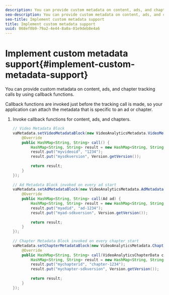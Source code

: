 ```yaml
---
description: You can provide custom metadata on content, ads, and chapter tracking calls by using callback functions.
seo-description: You can provide custom metadata on content, ads, and chapter tracking calls by using callback functions.
seo-title: Implement custom metadata support
title: Implement custom metadata support
uuid: 068ef0b9-79a2-4e44-8a0a-01e9deb8e4a6
---
```


# Implement custom metadata support{#implement-custom-metadata-support}

You can provide custom metadata on content, ads, and chapter tracking calls by using callback functions.

Callback functions are invoked just before the tracking call is made, so your application can attach the metadata that is specific to an ad or chapter. 

1. Invoke callback functions for content, ads, and chapters.

   ```java
   // Video Metadata Block 
   vaMetadata.setVideoMetadataBlock(new VideoAnalyticsMetadata.VideoMetadataBlock() { 
       @Override 
       public HashMap<String, String> call() { 
           HashMap<String, String> result = new HashMap<String, String>(); 
           result.put("myvideoid", "1234"); 
           result.put("mysdkversion", Version.getVersion()); 
     
           return result; 
       } 
   }); 
     
   // Ad Metadata Block invoked on every ad start 
   vaMetadata.setAdMetadataBlock(new VideoAnalyticsMetadata.AdMetadataBlock() { 
       @Override 
       public HashMap<String, String> call(Ad ad) { 
           HashMap<String, String> result = new HashMap<String, String>(); 
           result.put("myadid", "ad-1234"); 
           result.put("myad-sdkversion", Version.getVersion()); 
     
           return result; 
       } 
   }); 
     
   // Chapter Metadata Block invoked on every chapter start 
   vaMetadata.setChapterMetadataBlock(new VideoAnalyticsMetadata.ChapterMetadataBlock() { 
       @Override 
       public HashMap<String, String> call(VideoAnalyticsChapterData chapter) { 
           HashMap<String, String> result = new HashMap<String, String>(); 
           result.put("mychapterid", "chapter-1234"); 
           result.put("mychapter-sdkversion", Version.getVersion()); 
     
           return result; 
       } 
   });
   ```

